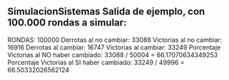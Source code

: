 SimulacionSistemas
Salida de ejemplo, con 100.000 rondas a simular:
------------------------------------------------------
RONDAS: 100000
Derrotas al no cambiar: 33088
Victorias al no cambiar: 16916
Derrotas al cambiar: 16747
Victorias al cambiar: 33249
Porcentaje Victorias al NO haber cambiado: 33088 / 50004 = 66.17070634349253
Porcentaje Victorias al SI haber cambiado: 33249 / 49996 = 66.50332026562124
